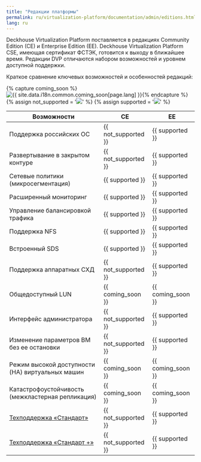 ```yaml
---
title: "Редакции платформы"
permalink: ru/virtualization-platform/documentation/admin/editions.html
lang: ru
---
```


Deckhouse Virtualization Platform поставляется в редакциях Community Edition (CE) и Enterprise Edition (EE). Deckhouse Virtualization Platform CSE, имеющая сертификат ФСТЭК, готовится к выходу в ближайшее время. Редакции DVP отличаются набором возможностей и уровнем доступной поддержки.

Краткое сравнение ключевых возможностей и особенностей редакций:

{% capture coming_soon %}<img src="/images/icons/note.svg" title="{{ site.data.i18n.common.coming_soon[page.lang] }}" aria-expanded="false">{% endcapture %}
{% assign not_supported = '<img src="/images/icons/not_supported.svg">' %}
{% assign supported = '<img src="/images/icons/supported.svg">' %}

| Возможности                                                     | CE                  | EE |
|-----------------------------------------------------------------|---------------------|----|
| Поддержка российских ОС                                         | {{ not_supported }} | {{ supported }} |
| Развертывание в закрытом контуре                                | {{ not_supported }} | {{ supported }} |
| Сетевые политики (микросегментация)                             | {{ supported }}     | {{ supported }} |
| Расширенный мониторинг                                          | {{ supported }}     | {{ supported }} |
| Управление балансировкой трафика                                | {{ supported }}     | {{ supported }} |
| Поддержка NFS                                                   | {{ supported }}     | {{ supported }} |
| Встроенный SDS                                                  | {{ supported }}     | {{ supported }} |
| Поддержка аппаратных СХД                                        | {{ not_supported }} | {{ supported }} |
| Общедоступный LUN                                               | {{ coming_soon }}   | {{ coming_soon }} |
| Интерфейс администратора                                        | {{ not_supported }} | {{ supported }} |
| Изменение параметров ВМ без ее остановки                        | {{ not_supported }} | {{ supported }} |
| Режим высокой доступности (HA) виртуальных машин                | {{ coming_soon }}   | {{ coming_soon }} |
| Катастрофоустойчивость (межкластерная репликация)               | {{ coming_soon }}   | {{ coming_soon }} |
| [Техподдержка «Стандарт»](/tech-support/)   | {{ not_supported }} | {{ supported }}  |
| [Техподдержка «Стандарт +»](/tech-support/) | {{ not_supported }} | {{ supported }}  |
